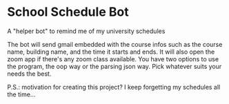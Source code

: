 # School Schedule Bot
A "helper bot" to remind me of my university schedules

The bot will send  gmail embedded with the course infos such as the course name, building name, and the time it starts and ends.
It will also open the zoom app if there's any zoom class available.
You have two options to use the program, the oop way or the parsing json way.
Pick whatever suits your needs the best.




P.S.: motivation for creating this project? I keep forgetting my schedules all the time...

